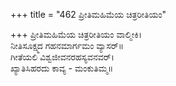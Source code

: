 +++
title = "462 ಪ್ರೀತಿಮಹಿಮೆಯ ಚಿತ್ರರೀತಿಯಂ"

+++
ಪ್ರೀತಿಮಹಿಮೆಯ ಚಿತ್ರರೀತಿಯಂ ವಾಲ್ಮೀಕಿ।  
ನೀತಿಸೂಕ್ಷ್ಮದ ಗಹನಮಾರ್ಗಮಂ ವ್ಯಾಸರ್॥  
ಗೀತೆಯಲಿ ವಿಶ್ವಜೀವನರಹಸ್ಯವನವರ್।  
ಖ್ಯಾತಿಸಿಹರದು ಕಾವ್ಯ - ಮಂಕುತಿಮ್ಮ॥  
